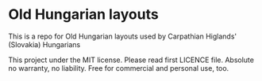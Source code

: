 # Old Hungarian layouts
This is a repo for Old Hungarian layouts used by Carpathian Higlands' (Slovakia) Hungarians

This project under the MIT license.
Please read first LICENCE file.
Absolute no warranty, no liability. Free for commercial and personal use, too.
